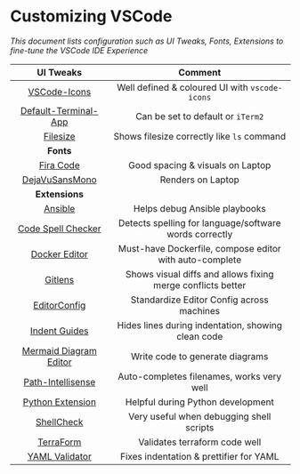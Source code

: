 # Customizing VSCode
*This document lists configuration such as UI Tweaks, Fonts, Extensions to fine-tune the VSCode IDE Experience*

| UI Tweaks                                                                             | Comment                                                                             |
|:-------------------------------------------------------------------------------------:|:-----------------------------------------------------------------------------------:|
| [VSCode-Icons](https://marketplace.visualstudio.com/items?itemName=vscode-icons-team.vscode-icons)                          | Well defined & coloured UI with `vscode-icons`                                      |
| [Default-Terminal-App](https://stackoverflow.com/a/38494284)                          | Can be set to default or `iTerm2`                                                   |
| [Filesize](https://marketplace.visualstudio.com/items?itemName=mkxml.vscode-filesize) |  Shows filesize correctly like `ls` command                                         |
| **Fonts**                                                                             |                                                                                     |
| [Fira Code](https://github.com/tonsky/FiraCode)                                       | Good spacing & visuals on Laptop                                                    |
| [DejaVuSansMono](https://dejavu-fonts.github.io/Download.html)                        | Renders on Laptop                                                                   |
| **Extensions**                                                                        |                                                                                     |
| [Ansible](https://marketplace.visualstudio.com/items?itemName=redhat.ansible)                                  | Helps debug Ansible playbooks                                                       |
| [Code Spell Checker](https://marketplace.visualstudio.com/items?itemName=streetsidesoftware.code-spell-checker)      | Detects spelling for language/software words correctly                              |
| [Docker Editor](https://marketplace.visualstudio.com/items?itemName=ms-azuretools.vscode-docker)                           | Must-have Dockerfile, compose editor with auto-complete                             |
| [Gitlens](https://marketplace.visualstudio.com/items?itemName=eamodio.gitlens)                                | Shows visual diffs and allows fixing merge conflicts better                         |
| [EditorConfig](https://marketplace.visualstudio.com/items?itemName=EditorConfig.EditorConfig)                   | Standardize Editor Config across machines                                           |
| [Indent Guides](https://stackoverflow.com/a/49256032)                                 | Hides lines during indentation, showing clean code                                  |
| [Mermaid Diagram Editor](https://marketplace.visualstudio.com/items?itemName=bierner.markdown-mermaid)           | Write code to generate diagrams                                                     |
| [Path-Intellisense](https://marketplace.visualstudio.com/items?itemName=christian-kohler.path-intellisense)              | Auto-completes filenames, works very well                                           |
| [Python Extension](https://marketplace.visualstudio.com/items?itemName=ms-python.python)                        | Helpful during Python development                                                   |
| [ShellCheck](https://marketplace.visualstudio.com/items?itemName=timonwong.shellcheck)                  | Very useful when debugging shell scripts                                            |
| [TerraForm](https://marketplace.visualstudio.com/items?itemName=HashiCorp.terraform)                            | Validates terraform code well                                                       |
| [YAML Validator](https://marketplace.visualstudio.com/items?itemName=redhat.vscode-yaml)                     | Fixes indentation & prettifier for YAML                                             |
